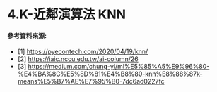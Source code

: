 # 4.K-近鄰演算法 KNN






#### 參考資料來源:
* [1] https://pyecontech.com/2020/04/19/knn/
* [2] https://iaic.nccu.edu.tw/ai-column/26
* [3] https://medium.com/chung-yi/ml%E5%85%A5%E9%96%80-%E4%BA%8C%E5%8D%81%E4%B8%80-knn%E8%88%87k-means%E5%B7%AE%E7%95%B0-7dc6ad0227fc
